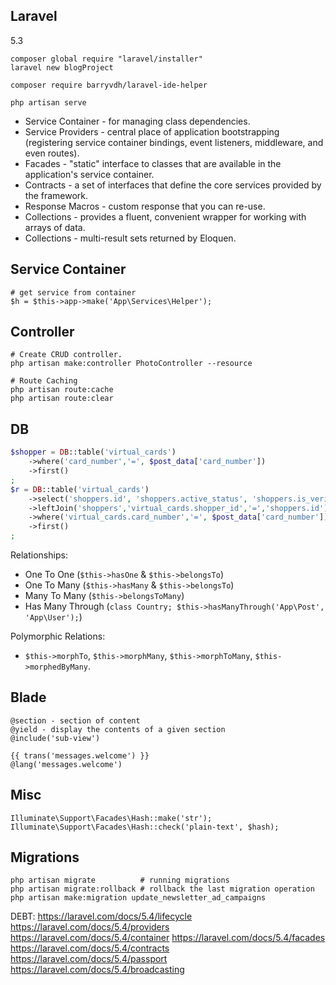 Laravel
-
5.3

````
composer global require "laravel/installer" 
laravel new blogProject

composer require barryvdh/laravel-ide-helper
````
````
php artisan serve
````

* Service Container - for managing class dependencies.
* Service Providers - central place of application bootstrapping
  (registering service container bindings, event listeners, middleware, and even routes).
* Facades - "static" interface to classes that are available in the application\'s service container.
* Contracts - a set of interfaces that define the core services provided by the framework.
* Response Macros - custom response that you can re-use.
* Collections - provides a fluent, convenient wrapper for working with arrays of data.
* Collections - multi-result sets returned by Eloquen.

## Service Container

````
# get service from container
$h = $this->app->make('App\Services\Helper');
````

## Controller

````
# Create CRUD controller.
php artisan make:controller PhotoController --resource

# Route Caching
php artisan route:cache
php artisan route:clear
````

## DB

````php
$shopper = DB::table('virtual_cards')
    ->where('card_number','=', $post_data['card_number'])
    ->first()
;
$r = DB::table('virtual_cards')
    ->select('shoppers.id', 'shoppers.active_status', 'shoppers.is_verified')
    ->leftJoin('shoppers','virtual_cards.shopper_id','=','shoppers.id')
    ->where('virtual_cards.card_number','=', $post_data['card_number'])
    ->first()
;
````

Relationships:

* One To One (`$this->hasOne` & `$this->belongsTo`)
* One To Many (`$this->hasMany` & `$this->belongsTo`)
* Many To Many (`$this->belongsToMany`)
* Has Many Through (`class Country; $this->hasManyThrough('App\Post', 'App\User');`)

Polymorphic Relations:

* `$this->morphTo`, `$this->morphMany`, `$this->morphToMany`, `$this->morphedByMany`.

## Blade

````blade
@section - section of content
@yield - display the contents of a given section
@include('sub-view')

{{ trans('messages.welcome') }}
@lang('messages.welcome')
````

## Misc

````
Illuminate\Support\Facades\Hash::make('str');
Illuminate\Support\Facades\Hash::check('plain-text', $hash);
````

## Migrations

````
php artisan migrate          # running migrations
php artisan migrate:rollback # rollback the last migration operation
php artisan make:migration update_newsletter_ad_campaigns
````

DEBT:
https://laravel.com/docs/5.4/lifecycle
https://laravel.com/docs/5.4/providers
https://laravel.com/docs/5.4/container
https://laravel.com/docs/5.4/facades
https://laravel.com/docs/5.4/contracts
https://laravel.com/docs/5.4/passport
https://laravel.com/docs/5.4/broadcasting
